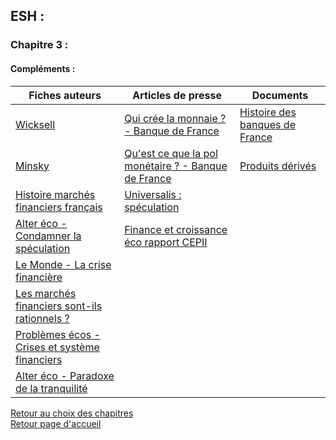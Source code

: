 ## ESH :
### **Chapitre 3 :**
#### Compléments : <br />

Fiches auteurs | Articles de presse | Documents
------------------- | ------------- | ------------
[Wicksell](http://download1077.mediafire.com/r40wjhrsxxug/mbz0ontckj1r04g/Wicksell.pdf)  | [Qui crée la monnaie ? - Banque de France](http://download857.mediafire.com/88yw5we14nlg/l2ass5sejbvgbnd/Qui+cr%C3%A9e+la+monnaie.pdf) | [Histoire des banques de France](http://download1082.mediafire.com/9i52thb5wswg/wsk6nscbbbn7hvo/Histoire+des+banques+de+France.pdf)
[Minsky](http://download1493.mediafire.com/z0lbkm241mdg/psnq57czvtnafpk/Minsky.pdf) | [Qu'est ce que la pol monétaire ? - Banque de France](http://download1346.mediafire.com/r8wd0r0l8j8g/xsavvsv6fd1bgd2/Qu%5C%27est+ce+que+la+pol+mon%C3%A9taire.pdf) | [Produits dérivés](http://download851.mediafire.com/oi36jcdbe85g/78an4b5ysq4ajfu/Les+produits+d%C3%A9riv%C3%A9s.pdf)
| [Histoire marchés financiers français](http://download945.mediafire.com/i2xuzzqn2qcg/79v228u1m1cf3ls/March%C3%A9s+financiers+fran%C3%A7ais.pdf) | [Universalis : spéculation](http://download1640.mediafire.com/n7xnzauqsbug/blmj8q18z8m1abz/Universalis+sp%C3%A9culation.pdf)
| [Alter éco - Condamner la spéculation](http://download1593.mediafire.com/jt6d39qvyilg/btjys9yg1j77ite/GIRAUD+-+Sp%C3%A9culation.pdf) |  [Finance et croissance éco rapport CEPII](http://download1587.mediafire.com/lld7q374htig/o286z00n51220y5/Finance+et+croissance+CEPII.pdf)
| [Le Monde - La crise financière](http://download1520.mediafire.com/8lii59hswfrg/m2j9gkxlo6kkqn2/La+crise+financi%C3%A8re+en+question+-+Le+Monde.pdf)
| [Les marchés financiers sont-ils rationnels ?](http://download1593.mediafire.com/xvzrolhhi6wg/gd7i6ow1y6xto5d/Les+march%C3%A9s+financiers+sont+ils+rationnels.pdf) |
| [Problèmes écos - Crises et système financiers](http://download1082.mediafire.com/r389cgcdicmg/t3k209a1aa8cr9a/PE+Crises+et+syst%C3%A8mes+financiers.pdf) |
| [Alter éco - Paradoxe de la tranquilité](http://download854.mediafire.com/a7487bswp1wg/r0x0q8fgbz4ums5/Paradoxe+de+la+tranquilit%C3%A9.pdf)

[Retour au choix des chapitres](https://vaihess.github.io/eshece1/esh) <br />
[Retour page d'accueil](https://vaihess.github.io/eshece1)
